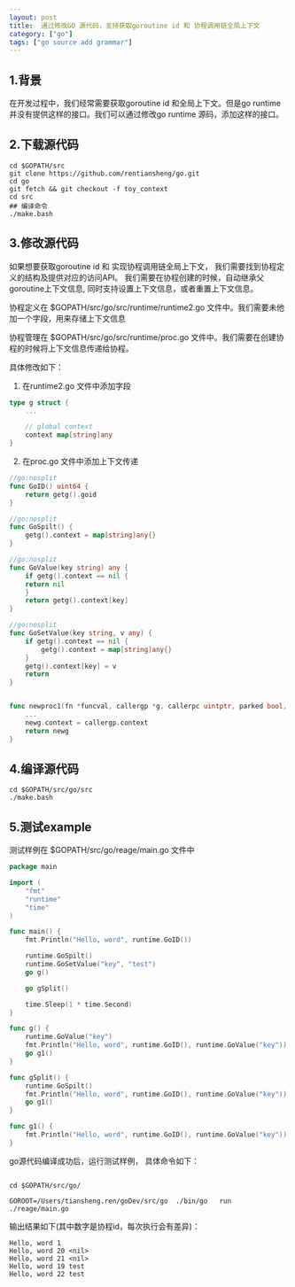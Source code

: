 ```yaml
---
layout: post
title:  通过修改GO 源代码，支持获取goroutine id 和 协程调用链全局上下文
category: ["go"]
tags: ["go source add grammar"]
---
```



## 1.背景

在开发过程中，我们经常需要获取goroutine id 和全局上下文。但是go runtime 并没有提供这样的接口。我们可以通过修改go runtime 源码，添加这样的接口。

## 2.下载源代码

```shell
cd $GOPATH/src
git clone https://github.com/rentiansheng/go.git
cd go
git fetch && git checkout -f toy_context
cd src
## 编译命令
./make.bash
```

## 3.修改源代码

如果想要获取goroutine id 和 实现协程调用链全局上下文， 我们需要找到协程定义的结构及提供对应的访问API。
我们需要在协程创建的时候，自动继承父goroutine上下文信息, 同时支持设置上下文信息，或者重置上下文信息。 

协程定义在 $GOPATH/src/go/src/runtime/runtime2.go 文件中。我们需要未他加一个字段，用来存储上下文信息

协程管理在 $GOPATH/src/go/src/runtime/proc.go 文件中。我们需要在创建协程的时候将上下文信息传递给协程。


具体修改如下：
1. 在runtime2.go 文件中添加字段

```go
type g struct {
	...

	// global context 
	context map[string]any
}

```

2. 在proc.go 文件中添加上下文传递

```go
//go:nosplit
func GoID() uint64 {
    return getg().goid
}

//go:nosplit
func GoSpilt() {
    getg().context = map[string]any{}
}

//go:nosplit
func GoValue(key string) any {
    if getg().context == nil {
    return nil
    }
    return getg().context[key]
}

//go:nosplit
func GoSetValue(key string, v any) {
    if getg().context == nil {
        getg().context = map[string]any{}
    }
    getg().context[key] = v
    return
}


func newproc1(fn *funcval, callergp *g, callerpc uintptr, parked bool, waitreason waitReason) *g {
	...
	newg.context = callergp.context
    return newg
}
```


## 4.编译源代码

```shell
cd $GOPATH/src/go/src
./make.bash
```

## 5.测试example

测试样例在 $GOPATH/src/go/reage/main.go 文件中

```go
package main

import (
	"fmt"
	"runtime"
	"time"
)

func main() {
	fmt.Println("Hello, word", runtime.GoID())

	runtime.GoSpilt()
	runtime.GoSetValue("key", "test")
	go g()

	go gSplit()

	time.Sleep(1 * time.Second)
}

func g() {
	runtime.GoValue("key")
	fmt.Println("Hello, word", runtime.GoID(), runtime.GoValue("key"))
	go g1()
}

func gSplit() {
	runtime.GoSpilt()
	fmt.Println("Hello, word", runtime.GoID(), runtime.GoValue("key"))
	go g1()
}

func g1() {
	fmt.Println("Hello, word", runtime.GoID(), runtime.GoValue("key"))
}

```

go源代码编译成功后，运行测试样例， 具体命令如下：
```shell

cd $GOPATH/src/go/

GOROOT=/Users/tiansheng.ren/goDev/src/go  ./bin/go   run ./reage/main.go

```
输出结果如下(其中数字是协程id，每次执行会有差异)：
```shell
Hello, word 1
Hello, word 20 <nil>
Hello, word 21 <nil>
Hello, word 19 test
Hello, word 22 test
```



